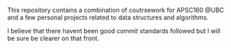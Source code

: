 This repository contains a combination of coutrsework for APSC160 @UBC and a few personal projects related to data structures and algorithms.

I believe that there havent been good commit standards followed but I will be sure be clearer on that front. 

